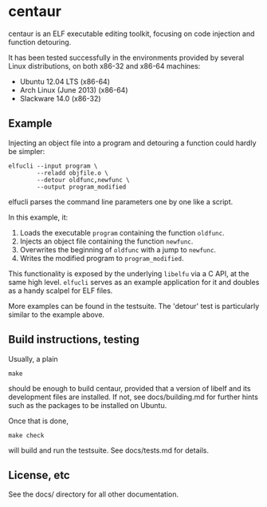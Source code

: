 centaur
=======

centaur is an ELF executable editing toolkit, focusing on code
injection and function detouring.

It has been tested successfully in the environments provided by
several Linux distributions, on both x86-32 and x86-64 machines:

  - Ubuntu 12.04 LTS        (x86-64)
  - Arch Linux (June 2013)  (x86-64)
  - Slackware 14.0          (x86-32)


Example
-------

Injecting an object file into a program and detouring a function
could hardly be simpler:

    elfucli --input program \
            --reladd objfile.o \
            --detour oldfunc,newfunc \
            --output program_modified

elfucli parses the command line parameters one by one like a script.

In this example, it:

  1. Loads the executable `program` containing the function `oldfunc`.
  2. Injects an object file containing the function `newfunc`.
  3. Overwrites the beginning of `oldfunc` with a jump to `newfunc`.
  4. Writes the modified program to `program_modified`.

This functionality is exposed by the underlying `libelfu` via a C API,
at the same high level. `elfucli` serves as an example application for
it and doubles as a handy scalpel for ELF files.

More examples can be found in the testsuite. The 'detour' test is
particularly similar to the example above.


Build instructions, testing
---------------------------

Usually, a plain

    make

should be enough to build centaur, provided that a version of libelf
and its development files are installed. If not, see docs/building.md
for further hints such as the packages to be installed on Ubuntu.

Once that is done,

    make check

will build and run the testsuite. See docs/tests.md for details.


License, etc
------------

See the docs/ directory for all other documentation.
